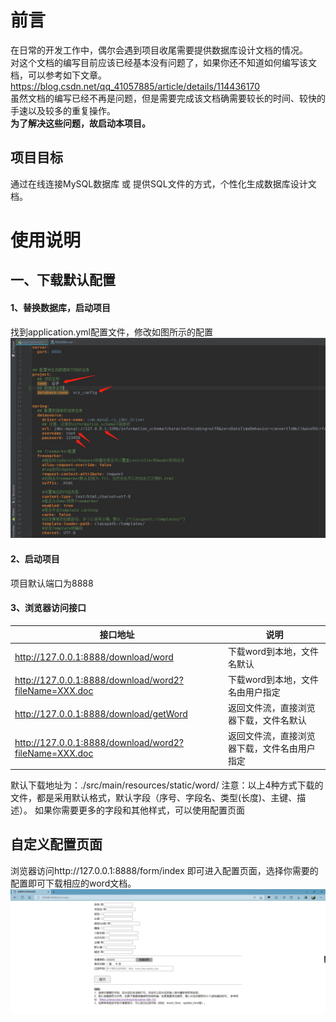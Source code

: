 # 前言
在日常的开发工作中，偶尔会遇到项目收尾需要提供数据库设计文档的情况。  
对这个文档的编写目前应该已经基本没有问题了，如果你还不知道如何编写该文档，可以参考如下文章。  
https://blog.csdn.net/qq_41057885/article/details/114436170  
虽然文档的编写已经不再是问题，但是需要完成该文档确需要较长的时间、较快的手速以及较多的重复操作。  
**为了解决这些问题，故启动本项目。**

## 项目目标
通过在线连接MySQL数据库 或 提供SQL文件的方式，个性化生成数据库设计文档。

# 使用说明

## 一、下载默认配置
#### 1、替换数据库，启动项目
找到application.yml配置文件，修改如图所示的配置
![1](src/main/resources/static/images/1.jpg)

#### 2、启动项目
项目默认端口为8888

#### 3、浏览器访问接口

|                       接口地址                             |                   说明                    |
|-----------------------------------------------------------|-----------------------------------------|
|  http://127.0.0.1:8888/download/word                      |         下载word到本地，文件名默认           |
|  http://127.0.0.1:8888/download/word2?fileName=XXX.doc    |      下载word到本地，文件名由用户指定         |
|  http://127.0.0.1:8888/download/getWord                   |     返回文件流，直接浏览器下载，文件名默认      |
|  http://127.0.0.1:8888/download/word2?fileName=XXX.doc    |    返回文件流，直接浏览器下载，文件名由用户指定  |

默认下载地址为：./src/main/resources/static/word/
注意：以上4种方式下载的文件，都是采用默认格式，默认字段（序号、字段名、类型(长度)、主键、描述）。
如果你需要更多的字段和其他样式，可以使用配置页面


## 自定义配置页面
浏览器访问http://127.0.0.1:8888/form/index 即可进入配置页面，选择你需要的配置即可下载相应的word文档。
![2](src/main/resources/static/images/2.png)

